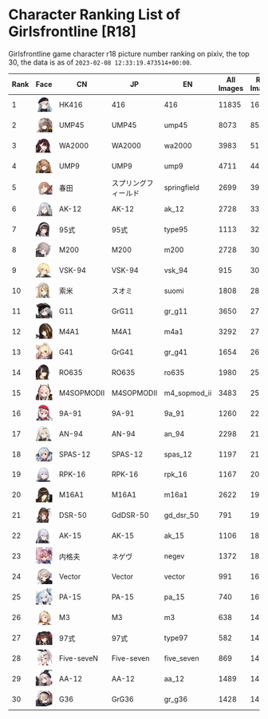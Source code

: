 # Character Ranking List of Girlsfrontline [R18]

Girlsfrontline game character r18 picture number ranking on pixiv, the top 30, the data is as of `2023-02-08 12:33:19.473514+00:00`.

|   Rank | Face                                            | CN         | JP         | EN           |   All Images |   R18 Images |
|--------|-------------------------------------------------|------------|------------|--------------|--------------|--------------|
|      1 | ![416](./images/logo_416.png)                   | HK416      | 416        | 416          |        11835 |         1635 |
|      2 | ![ump45](./images/logo_ump45.png)               | UMP45      | UMP45      | ump45        |         8073 |          858 |
|      3 | ![wa2000](./images/logo_wa2000.png)             | WA2000     | WA2000     | wa2000       |         3983 |          515 |
|      4 | ![ump9](./images/logo_ump9.png)                 | UMP9       | UMP9       | ump9         |         4711 |          448 |
|      5 | ![springfield](./images/logo_springfield.png)   | 春田         | スプリングフィールド | springfield  |         2699 |          399 |
|      6 | ![ak_12](./images/logo_ak_12.png)               | AK-12      | AK-12      | ak_12        |         2728 |          335 |
|      7 | ![type95](./images/logo_type95.png)             | 95式        | 95式        | type95       |         1113 |          326 |
|      8 | ![m200](./images/logo_m200.png)                 | M200       | M200       | m200         |         2728 |          308 |
|      9 | ![vsk_94](./images/logo_vsk_94.png)             | VSK-94     | VSK-94     | vsk_94       |          915 |          303 |
|     10 | ![suomi](./images/logo_suomi.png)               | 索米         | スオミ        | suomi        |         1808 |          280 |
|     11 | ![gr_g11](./images/logo_gr_g11.png)             | G11        | GrG11      | gr_g11       |         3650 |          272 |
|     12 | ![m4a1](./images/logo_m4a1.png)                 | M4A1       | M4A1       | m4a1         |         3292 |          271 |
|     13 | ![gr_g41](./images/logo_gr_g41.png)             | G41        | GrG41      | gr_g41       |         1654 |          260 |
|     14 | ![ro635](./images/logo_ro635.png)               | RO635      | RO635      | ro635        |         1980 |          258 |
|     15 | ![m4_sopmod_ii](./images/logo_m4_sopmod_ii.png) | M4SOPMODII | M4SOPMODII | m4_sopmod_ii |         3483 |          254 |
|     16 | ![9a_91](./images/logo_9a_91.png)               | 9A-91      | 9A-91      | 9a_91        |         1260 |          224 |
|     17 | ![an_94](./images/logo_an_94.png)               | AN-94      | AN-94      | an_94        |         2298 |          214 |
|     18 | ![spas_12](./images/logo_spas_12.png)           | SPAS-12    | SPAS-12    | spas_12      |         1197 |          214 |
|     19 | ![rpk_16](./images/logo_rpk_16.png)             | RPK-16     | RPK-16     | rpk_16       |         1167 |          200 |
|     20 | ![m16a1](./images/logo_m16a1.png)               | M16A1      | M16A1      | m16a1        |         2622 |          198 |
|     21 | ![gd_dsr_50](./images/logo_gd_dsr_50.png)       | DSR-50     | GdDSR-50   | gd_dsr_50    |          791 |          195 |
|     22 | ![ak_15](./images/logo_ak_15.png)               | AK-15      | AK-15      | ak_15        |         1106 |          186 |
|     23 | ![negev](./images/logo_negev.png)               | 内格夫        | ネゲヴ        | negev        |         1372 |          183 |
|     24 | ![vector](./images/logo_vector.png)             | Vector     | Vector     | vector       |          991 |          166 |
|     25 | ![pa_15](./images/logo_pa_15.png)               | PA-15      | PA-15      | pa_15        |          740 |          161 |
|     26 | ![m3](./images/logo_m3.png)                     | M3         | M3         | m3           |          638 |          149 |
|     27 | ![type97](./images/logo_type97.png)             | 97式        | 97式        | type97       |          582 |          145 |
|     28 | ![five_seven](./images/logo_five_seven.png)     | Five-seveN | Five-seven | five_seven   |          869 |          144 |
|     29 | ![aa_12](./images/logo_aa_12.png)               | AA-12      | AA-12      | aa_12        |         1489 |          143 |
|     30 | ![gr_g36](./images/logo_gr_g36.png)             | G36        | GrG36      | gr_g36       |         1428 |          143 |
